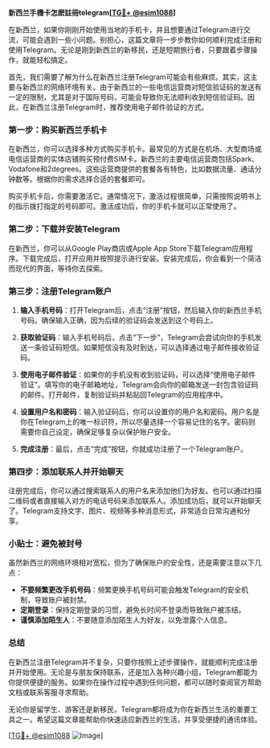 **新西兰手機卡怎麽註冊telegram[[TG💪+ @esim1088](https://t.me/s/esim1088)]**

在新西兰，如果你刚刚开始使用当地的手机卡，并且想要通过Telegram进行交流，可能会遇到一些小问题。别担心，这篇文章将一步步教你如何顺利完成注册和使用Telegram。无论是刚到新西兰的新移民，还是短期旅行者，只要跟着步骤操作，就能轻松搞定。

首先，我们需要了解为什么在新西兰注册Telegram可能会有些麻烦。其实，这主要与新西兰的网络环境有关。由于新西兰的一些电信运营商对短信验证码的发送有一定的限制，尤其是对于国际号码，可能会导致你无法顺利收到短信验证码。因此，在新西兰注册Telegram时，推荐使用电子邮件验证的方式。

### 第一步：购买新西兰手机卡

在新西兰，你可以选择多种方式购买手机卡。最常见的方式是在机场、大型商场或电信运营商的实体店铺购买预付费SIM卡。新西兰的主要电信运营商包括Spark、Vodafone和2degrees。这些运营商提供的套餐各有特色，比如数据流量、通话分钟数等。根据你的需求选择合适的套餐即可。

购买手机卡后，你需要激活它。通常情况下，激活过程很简单，只需按照说明书上的指示拨打指定的号码即可。激活成功后，你的手机卡就可以正常使用了。

### 第二步：下载并安装Telegram

在新西兰，你可以从Google Play商店或Apple App Store下载Telegram应用程序。下载完成后，打开应用并按照提示进行安装。安装完成后，你会看到一个简洁而现代的界面，等待你去探索。

### 第三步：注册Telegram账户

1. **输入手机号码**：打开Telegram后，点击“注册”按钮，然后输入你的新西兰手机号码。确保输入正确，因为后续的验证码会发送到这个号码上。
   
2. **获取验证码**：输入手机号码后，点击“下一步”，Telegram会尝试向你的手机发送一条验证码短信。如果短信没有及时到达，可以选择通过电子邮件接收验证码。

3. **使用电子邮件验证**：如果你的手机没有收到验证码，可以选择“使用电子邮件验证”。填写你的电子邮箱地址，Telegram会向你的邮箱发送一封包含验证码的邮件。打开邮件，复制验证码并粘贴回Telegram的应用程序中。

4. **设置用户名和密码**：输入验证码后，你可以设置你的用户名和密码。用户名是你在Telegram上的唯一标识符，所以尽量选择一个容易记住的名字。密码则需要你自己设定，确保足够复杂以保护账户安全。

5. **完成注册**：最后，点击“完成”按钮，你就成功注册了一个Telegram账户。

### 第四步：添加联系人并开始聊天

注册完成后，你可以通过搜索联系人的用户名来添加他们为好友。也可以通过扫描二维码或者直接输入对方的电话号码来添加联系人。添加成功后，就可以开始聊天了。Telegram支持文字、图片、视频等多种消息形式，非常适合日常沟通和分享。

### 小贴士：避免被封号

虽然新西兰的网络环境相对宽松，但为了确保账户的安全性，还是需要注意以下几点：

- **不要频繁更改手机号码**：频繁更换手机号码可能会触发Telegram的安全机制，导致账户被封禁。
- **定期登录**：保持定期登录的习惯，避免长时间不登录而导致账户被冻结。
- **谨慎添加陌生人**：不要随意添加陌生人为好友，以免泄露个人信息。

### 总结

在新西兰注册Telegram并不复杂，只要你按照上述步骤操作，就能顺利完成注册并开始使用。无论是与朋友保持联系，还是加入各种兴趣小组，Telegram都能为你提供便捷的服务。如果你在操作过程中遇到任何问题，都可以随时查阅官方帮助文档或联系客服寻求帮助。

无论你是留学生、游客还是新移民，Telegram都将成为你在新西兰生活的重要工具之一。希望这篇文章能帮助你快速适应新西兰的生活，并享受便捷的通讯体验。

[[TG💪+ @esim1088](https://t.me/s/esim1088) ![Image](https://i.postimg.cc/4NQfJmqS/Snipaste-2025-05-13-00-14-12.png)]